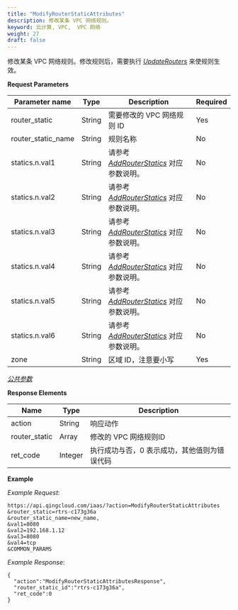 ```yaml
---
title: "ModifyRouterStaticAttributes"
description: 修改某条 VPC 网络规则。
keyword: 云计算, VPC,  VPC 网络
weight: 27
draft: false
---
```


修改某条 VPC 网络规则。修改规则后，需要执行 [_UpdateRouters_](../update_routers/) 来使规则生效。

**Request Parameters**

| Parameter name | Type | Description | Required |
| --- | --- | --- | --- |
| router_static | String | 需要修改的 VPC 网络规则 ID | Yes |
| router_static_name | String | 规则名称 | No |
| statics.n.val1 | String | 请参考 [_AddRouterStatics_](../add_router_statics/) 对应参数说明。 | No |
| statics.n.val2 | String | 请参考 [_AddRouterStatics_](../add_router_statics/) 对应参数说明。 | No |
| statics.n.val3 | String | 请参考 [_AddRouterStatics_](../add_router_statics/) 对应参数说明。 | No |
| statics.n.val4 | String | 请参考 [_AddRouterStatics_](../add_router_statics/) 对应参数说明。 | No |
| statics.n.val5 | String | 请参考 [_AddRouterStatics_](../add_router_statics/) 对应参数说明。 | No |
| statics.n.val6 | String | 请参考 [_AddRouterStatics_](../add_router_statics/) 对应参数说明。 | No |
| zone | String | 区域 ID，注意要小写 | Yes |

[_公共参数_](../../get_api/parameters/)

**Response Elements**

| Name | Type | Description |
| --- | --- | --- |
| action | String | 响应动作 |
| router_static | Array | 修改的 VPC 网络规则ID |
| ret_code | Integer | 执行成功与否，0 表示成功，其他值则为错误代码 |

**Example**

_Example Request_:

```
https://api.qingcloud.com/iaas/?action=ModifyRouterStaticAttributes
&router_static=rtrs-c173g36a
&router_static_name=new_name,
&val1=8080
&val2=192.168.1.12
&val3=8080
&val4=tcp
&COMMON_PARAMS
```

_Example Response_:

```
{
  "action":"ModifyRouterStaticAttributesResponse",
  "router_static_id":"rtrs-c173g36a",
  "ret_code":0
}
```
